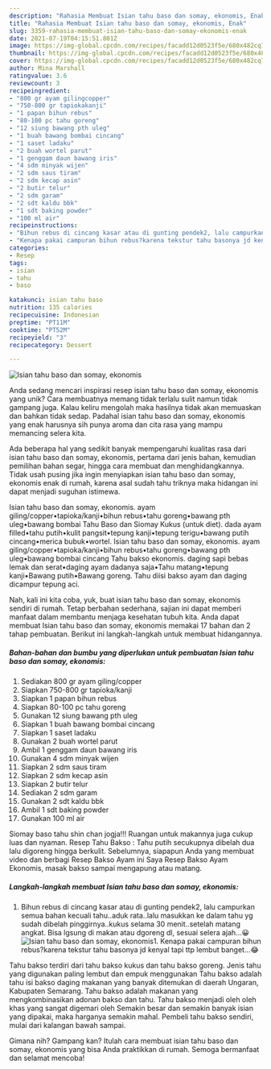 ```yaml
---
description: "Rahasia Membuat Isian tahu baso dan somay, ekonomis, Enak"
title: "Rahasia Membuat Isian tahu baso dan somay, ekonomis, Enak"
slug: 3359-rahasia-membuat-isian-tahu-baso-dan-somay-ekonomis-enak
date: 2021-07-19T04:15:51.801Z
image: https://img-global.cpcdn.com/recipes/facadd12d0523f5e/680x482cq70/isian-tahu-baso-dan-somay-ekonomis-foto-resep-utama.jpg
thumbnail: https://img-global.cpcdn.com/recipes/facadd12d0523f5e/680x482cq70/isian-tahu-baso-dan-somay-ekonomis-foto-resep-utama.jpg
cover: https://img-global.cpcdn.com/recipes/facadd12d0523f5e/680x482cq70/isian-tahu-baso-dan-somay-ekonomis-foto-resep-utama.jpg
author: Mina Marshall
ratingvalue: 3.6
reviewcount: 3
recipeingredient:
- "800 gr ayam gilingcopper"
- "750-800 gr tapiokakanji"
- "1 papan bihun rebus"
- "80-100 pc tahu goreng"
- "12 siung bawang pth uleg"
- "1 buah bawang bombai cincang"
- "1 saset ladaku"
- "2 buah wortel parut"
- "1 genggam daun bawang iris"
- "4 sdm minyak wijen"
- "2 sdm saus tiram"
- "2 sdm kecap asin"
- "2 butir telur"
- "2 sdm garam"
- "2 sdt kaldu bbk"
- "1 sdt baking powder"
- "100 ml air"
recipeinstructions:
- "Bihun rebus di cincang kasar atau di gunting pendek2, lalu campurkan semua bahan kecuali tahu..aduk rata..lalu masukkan ke dalam tahu yg sudah dibelah pinggirnya..kukus selama 30 menit..setelah matang angkat. Bisa lgsung di makan atau dgoreng dl, sesuai selera ajah...😀"
- "Kenapa pakai campuran bihun rebus?karena tekstur tahu basonya jd kenyal tapi ttp lembut banget...😂"
categories:
- Resep
tags:
- isian
- tahu
- baso

katakunci: isian tahu baso 
nutrition: 135 calories
recipecuisine: Indonesian
preptime: "PT11M"
cooktime: "PT52M"
recipeyield: "3"
recipecategory: Dessert

---
```



![Isian tahu baso dan somay, ekonomis](https://img-global.cpcdn.com/recipes/facadd12d0523f5e/680x482cq70/isian-tahu-baso-dan-somay-ekonomis-foto-resep-utama.jpg)

Anda sedang mencari inspirasi resep isian tahu baso dan somay, ekonomis yang unik? Cara membuatnya memang tidak terlalu sulit namun tidak gampang juga. Kalau keliru mengolah maka hasilnya tidak akan memuaskan dan bahkan tidak sedap. Padahal isian tahu baso dan somay, ekonomis yang enak harusnya sih punya aroma dan cita rasa yang mampu memancing selera kita.

Ada beberapa hal yang sedikit banyak mempengaruhi kualitas rasa dari isian tahu baso dan somay, ekonomis, pertama dari jenis bahan, kemudian pemilihan bahan segar, hingga cara membuat dan menghidangkannya. Tidak usah pusing jika ingin menyiapkan isian tahu baso dan somay, ekonomis enak di rumah, karena asal sudah tahu triknya maka hidangan ini dapat menjadi suguhan istimewa.

Isian tahu baso dan somay, ekonomis. ayam giling/copper•tapioka/kanji•bihun rebus•tahu goreng•bawang pth uleg•bawang bombai Tahu Baso dan Siomay Kukus (untuk diet). dada ayam filled•tahu putih•kulit pangsit•tepung kanji•tepung terigu•bawang putih cincang•merica bubuk•wortel. Isian tahu baso dan somay, ekonomis. ayam giling/copper•tapioka/kanji•bihun rebus•tahu goreng•bawang pth uleg•bawang bombai cincang Tahu bakso ekonomis. daging sapi bebas lemak dan serat•daging ayam dadanya saja•Tahu matang•tepung kanji•Bawang putih•Bawang goreng. Tahu diisi bakso ayam dan daging dicampur tepung aci.


Nah, kali ini kita coba, yuk, buat isian tahu baso dan somay, ekonomis sendiri di rumah. Tetap berbahan sederhana, sajian ini dapat memberi manfaat dalam membantu menjaga kesehatan tubuh kita. Anda dapat membuat Isian tahu baso dan somay, ekonomis memakai 17 bahan dan 2 tahap pembuatan. Berikut ini langkah-langkah untuk membuat hidangannya.

<!--inarticleads1-->

##### Bahan-bahan dan bumbu yang diperlukan untuk pembuatan Isian tahu baso dan somay, ekonomis:

1. Sediakan 800 gr ayam giling/copper
1. Siapkan 750-800 gr tapioka/kanji
1. Siapkan 1 papan bihun rebus
1. Siapkan 80-100 pc tahu goreng
1. Gunakan 12 siung bawang pth uleg
1. Siapkan 1 buah bawang bombai cincang
1. Siapkan 1 saset ladaku
1. Gunakan 2 buah wortel parut
1. Ambil 1 genggam daun bawang iris
1. Gunakan 4 sdm minyak wijen
1. Siapkan 2 sdm saus tiram
1. Siapkan 2 sdm kecap asin
1. Siapkan 2 butir telur
1. Sediakan 2 sdm garam
1. Gunakan 2 sdt kaldu bbk
1. Ambil 1 sdt baking powder
1. Gunakan 100 ml air


Siomay baso tahu shin chan jogja!!! Ruangan untuk makannya juga cukup luas dan nyaman. Resep Tahu Bakso : Tahu putih secukupnya dibelah dua lalu digoreng hingga berkulit. Sebelumnya, siapapun Anda yang membuat video dan berbagi Resep Bakso Ayam ini Saya Resep Bakso Ayam Ekonomis, masak bakso sampai mengapung atau matang. 

<!--inarticleads2-->

##### Langkah-langkah membuat Isian tahu baso dan somay, ekonomis:

1. Bihun rebus di cincang kasar atau di gunting pendek2, lalu campurkan semua bahan kecuali tahu..aduk rata..lalu masukkan ke dalam tahu yg sudah dibelah pinggirnya..kukus selama 30 menit..setelah matang angkat. Bisa lgsung di makan atau dgoreng dl, sesuai selera ajah...😀
<img src="//assets-global.cpcdn.com/assets/icons/button_play-2c75c40dde080a61004c1f40b05d8f140eaff45d7e9e6481dc71c63d2e7c4909.png" alt="Isian tahu baso dan somay, ekonomis">1. Kenapa pakai campuran bihun rebus?karena tekstur tahu basonya jd kenyal tapi ttp lembut banget...😂


Tahu bakso terdiri dari tahu bakso kukus dan tahu bakso goreng. Jenis tahu yang digunakan paling lembut dan empuk menggunakan Tahu bakso adalah tahu isi bakso daging makanan yang banyak ditemukan di daerah Ungaran, Kabupaten Semarang. Tahu bakso adalah makanan yang mengkombinasikan adonan bakso dan tahu. Tahu bakso menjadi oleh oleh khas yang sangat digemari oleh Semakin besar dan semakin banyak isian yang dipakai, maka harganya semakin mahal. Pembeli tahu bakso sendiri, mulai dari kalangan bawah sampai. 

Gimana nih? Gampang kan? Itulah cara membuat isian tahu baso dan somay, ekonomis yang bisa Anda praktikkan di rumah. Semoga bermanfaat dan selamat mencoba!

